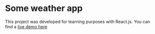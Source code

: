 # Some weather app

This project was developed for learning purposes with React.js. You can find a [live demo here](https://some-weather-app.netlify.app)
